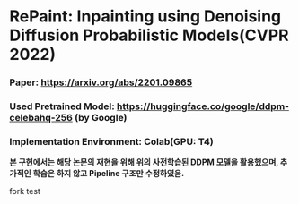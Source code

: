 # **RePaint: Inpainting using Denoising Diffusion Probabilistic Models(CVPR 2022)**
### Paper: https://arxiv.org/abs/2201.09865
### Used Pretrained Model: https://huggingface.co/google/ddpm-celebahq-256 (by Google)
### Implementation Environment: Colab(GPU: T4)


**본 구현에서는 해당 논문의 재현을 위해 위의 사전학습된 DDPM 모델을 활용했으며, 추가적인 학습은 하지 않고 Pipeline 구조만 수정하였음.**

fork test
